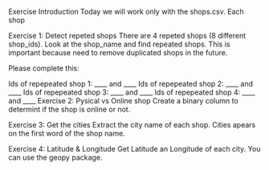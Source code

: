 Exercise
Introduction
Today we will work only with the shops.csv. Each shop

Exercise 1: Detect repeted shops
There are 4 repeted shops (8 different shop_ids). Look at the shop_name and find repeated shops. This is important because need to remove duplicated shops in the future.

Please complete this:

Ids of repepeated shop 1: ____ and ____
Ids of repepeated shop 2: ____ and ____
Ids of repepeated shop 3: ____ and ____
Ids of repepeated shop 4: ____ and ____
Exercise 2: Pysical vs Online shop
Create a binary column to determint if the shop is online or not.

Exercise 3: Get the cities
Extract the city name of each shop. Cities apears on the first word of the shop name.

Exercise 4: Latitude & Longitude
Get Latitude an Longitude of each city. You can use the geopy package.